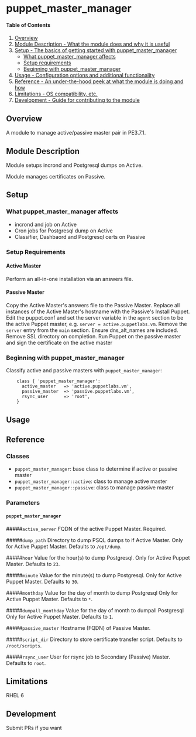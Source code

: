 # puppet_master_manager

#### Table of Contents

1. [Overview](#overview)
2. [Module Description - What the module does and why it is useful](#module-description)
3. [Setup - The basics of getting started with puppet_master_manager](#setup)
    * [What puppet_master_manager affects](#what-puppet_master_manager-affects)
    * [Setup requirements](#setup-requirements)
    * [Beginning with puppet_master_manager](#beginning-with-puppet_master_manager)
4. [Usage - Configuration options and additional functionality](#usage)
5. [Reference - An under-the-hood peek at what the module is doing and how](#reference)
5. [Limitations - OS compatibility, etc.](#limitations)
6. [Development - Guide for contributing to the module](#development)

## Overview

A module to manage active/passive master pair in PE3.7.1.

## Module Description

Module setups incrond and Postgresql dumps on Active.

Module manages certificates on Passive.

## Setup

### What puppet_master_manager affects

* incrond and job on Active
* Cron jobs for Postgresql dump on Active
* Classifier, Dashbaord and Postgresql certs on Passive

### Setup Requirements

#### Active Master

Perform an all-in-one installation via an answers file.

#### Passive Master

Copy the Active Master's answers file to the Passive Master.
Replace all instances of the Active Master's hostname with the Passive's
Install Puppet.
Edit the puppet.conf and set the server variable in the `agent` section to be
the active Puppet master, e.g. `server = active.puppetlabs.vm`.
Remove the `server` entry from the `main` section.
Ensure dns_alt_names are included.
Remove SSL directory on completion.
Run Puppet on the passive master and sign the certificate on the active master

### Beginning with puppet_master_manager

Classify active and passive masters with `puppet_master_manager`:

```puppet
    class { 'puppet_master_manager':
      active_master   => 'active.puppetlabs.vm',
      passive_master  => 'passive.puppetlabs.vm',
      rsync_user      => 'root',
    }
```

## Usage

## Reference

### Classes
* `puppet_master_manager`: base class to determine if active or passive master
* `puppet_master_manager::active`: class to manage active master
* `puppet_master_manager::passive`: class to manage passive master

### Parameters

#### `puppet_master_manager`

#####`active_server`
 FQDN of the active Puppet Master.
 Required.

#####`dump_path`
 Directory to dump PSQL dumps to if Active Master.
 Only for Active Puppet Master.
 Defaults to `/opt/dump`.

#####`hour`
 Value for the hour(s) to dump Postgresql.
 Only for Active Puppet Master.
 Defaults to `23`.

#####`minute`
 Value for the minute(s) to dump Postgresql.
 Only for Active Puppet Master.
 Defaults to `30`.

#####`monthday`
 Value for the day of month to dump Postgresql
 Only for Active Puppet Master.
 Defaults to `*`.

#####`dumpall_monthday`
 Value for the day of month to dumpall Postgresql
 Only for Active Puppet Master.
 Defaults to `1`.

#####`passive_master`
 Hostname (FQDN) of Passive Master.

#####`script_dir`
Directory to store certificate transfer script.
Defaults to `/root/scripts`.

#####`rsync_user`
User for rsync job to Secondary (Passive) Master.
Defaults to `root`.

## Limitations

RHEL 6

## Development

Submit PRs if you want

